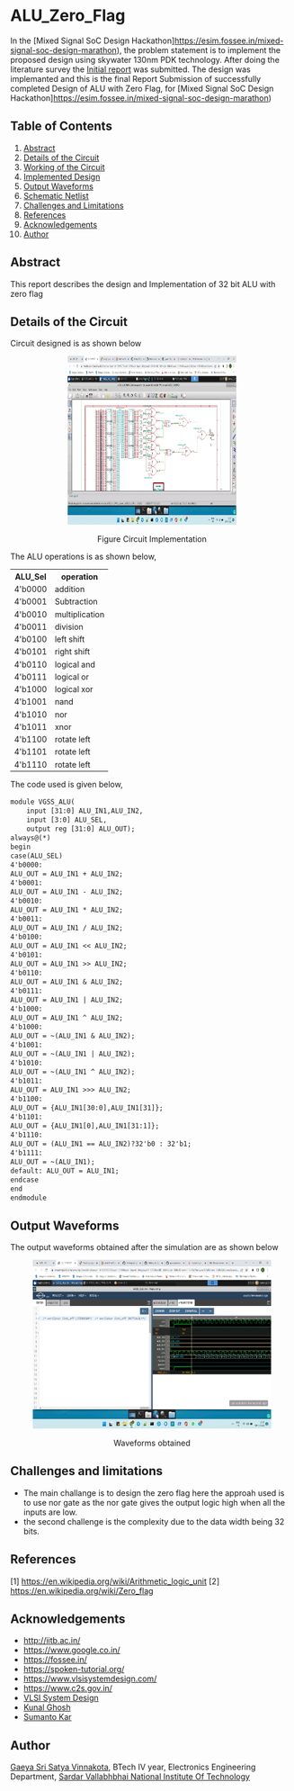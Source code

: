 # ALU_Zero_Flag
In the [Mixed Signal SoC Design Hackathon]https://esim.fossee.in/mixed-signal-soc-design-marathon), the problem statement is to implement the proposed design using skywater 130nm PDK technology. After doing the literature survey the [Initial report](https://github.com/gaeyasrisatyavinnakota/ALU_Zero_Flag/blob/mainLITERATURESURVEY.pdf) was submitted. The design was implemanted and this is the final Report Submission of successfully completed Design of ALU with Zero Flag, for  [Mixed Signal SoC Design Hackathon]https://esim.fossee.in/mixed-signal-soc-design-marathon)
## Table of Contents
1. [Abstract](#abstract)
2. [Details of the Circuit](#details-of-the-circuit)
3. [Working of the Circuit](#working-of-the-circuit)
4. [Implemented Design](#implemented-design)
5. [Output Waveforms](#output-waveforms)
6. [Schematic Netlist](#schematic-netlist)
7. [Challenges and Limitations](#challenges-and-limitations)
8. [References](#references)
9. [Acknowledgements](#acknowledgements)
10. [Author](#author)
## Abstract
This report describes the design and Implementation of 32 bit ALU with zero flag

## Details of the Circuit
Circuit designed is as shown below
<figure>
<p align="center"><img src="https://github.com/gaeyasrisatyavinnakota/ALU_Zero_Flag/blob/main/Screenshot%20(367).png" width="300" height ="300"></p>
<figcaption><p align = "center">Figure Circuit Implementation </p></figcaption>
</figure>

The ALU operations is as shown below,

<table align="center">
  <tr>
    <th>ALU_Sel</th>
    <th>operation</th>
  </tr>
  <tr>
    <td>4'b0000</td>
    <td>addition</td>
  </tr>
  <tr>
    <td>4'b0001</td>
    <td>Subtraction</td>
  </tr>
  <tr>
    <td>4'b0010</td>
    <td>multiplication</td>
  </tr>
  <tr>
    <td>4'b0011</td>
    <td>division</td>
  </tr>
  <tr>
    <td>4'b0100</td>
    <td>left shift</td>
  </tr>
  <tr>
    <td>4'b0101</td>
    <td>right shift</td>
  </tr>
  
  <tr>
    <td>4'b0110</td>
    <td>logical and</td>
  </tr>
  <tr>
    <td>4'b0111</td>
    <td>logical or</td>
  </tr>
  <tr>
    <td>4'b1000</td>
    <td>logical xor</td>
  </tr>
  <tr>
    <td>4'b1001</td>
    <td>nand</td>
  </tr>
  <tr>
    <td>4'b1010</td>
    <td>nor</td>
  </tr>
  <tr>
    <td>4'b1011</td>
    <td>xnor</td>
  </tr>
  <tr>
    <td>4'b1100</td>
    <td>rotate left</td>
  </tr>
  <tr>
    <td>4'b1101</td>
    <td>rotate left</td>
  </tr>
  <tr>
    <td>4'b1110</td>
    <td>rotate left</td>
  </tr>
</table>
The code used is given below,

```
module VGSS_ALU(
	input [31:0] ALU_IN1,ALU_IN2,
	input [3:0] ALU_SEL,
	output reg [31:0] ALU_OUT);
always@(*)
begin
case(ALU_SEL)
4'b0000:
ALU_OUT = ALU_IN1 + ALU_IN2;
4'b0001:
ALU_OUT = ALU_IN1 - ALU_IN2;
4'b0010:
ALU_OUT = ALU_IN1 * ALU_IN2;
4'b0011:
ALU_OUT = ALU_IN1 / ALU_IN2;
4'b0100:
ALU_OUT = ALU_IN1 << ALU_IN2;
4'b0101:
ALU_OUT = ALU_IN1 >> ALU_IN2;
4'b0110:
ALU_OUT = ALU_IN1 & ALU_IN2;
4'b0111:
ALU_OUT = ALU_IN1 | ALU_IN2;
4'b1000:
ALU_OUT = ALU_IN1 ^ ALU_IN2;
4'b1000:
ALU_OUT = ~(ALU_IN1 & ALU_IN2);
4'b1001:
ALU_OUT = ~(ALU_IN1 | ALU_IN2);
4'b1010:
ALU_OUT = ~(ALU_IN1 ^ ALU_IN2);
4'b1011:
ALU_OUT = ALU_IN1 >>> ALU_IN2;
4'b1100:
ALU_OUT = {ALU_IN1[30:0],ALU_IN1[31]};
4'b1101:
ALU_OUT = {ALU_IN1[0],ALU_IN1[31:1]};
4'b1110:
ALU_OUT = (ALU_IN1 == ALU_IN2)?32'b0 : 32'b1;
4'b1111:
ALU_OUT = ~(ALU_IN1);
default: ALU_OUT = ALU_IN1;
endcase
end
endmodule
```

## Output Waveforms


The output waveforms obtained after the simulation are as shown below
<figure>
<p align="center"><img src="https://github.com/gaeyasrisatyavinnakota/ALU_Zero_Flag/blob/main/Screenshot%20(365).png" width="1000" height ="300"></p>
<figcaption><p align = "center"> Waveforms obtained</p></figcaption>
</figure>

## Challenges and limitations
- The main challange is to design the zero flag here the approah used is to use nor gate as the nor gate gives the output logic high when all the inputs are low.
- the second challenge is the complexity due to the data width being 32 bits.
## References
[1] https://en.wikipedia.org/wiki/Arithmetic_logic_unit
[2]	https://en.wikipedia.org/wiki/Zero_flag


## Acknowledgements
- http://iitb.ac.in/
- https://www.google.co.in/
- https://fossee.in/
- https://spoken-tutorial.org/
- https://www.vlsisystemdesign.com/
- https://www.c2s.gov.in/
- [VLSI System Design](https://www.vlsisystemdesign.com/)
- [Kunal Ghosh](https://www.linkedin.com/in/kunal-ghosh-vlsisystemdesign-com-28084836/)
- [Sumanto Kar](https://www.linkedin.com/in/sumanto-kar-0424391a9/)
## Author
[Gaeya Sri Satya Vinnakota](https://www.linkedin.com/in/vgss/), BTech IV year, Electronics Engineering Department, [Sardar Vallabhbhai National Institute Of Technology](https://www.svnit.ac.in/)
